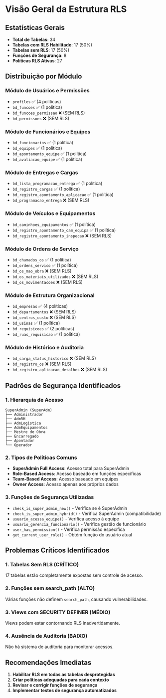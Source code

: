 # Visão Geral da Estrutura RLS

## Estatísticas Gerais

- **Total de Tabelas**: 34
- **Tabelas com RLS Habilitado**: 17 (50%)
- **Tabelas sem RLS**: 17 (50%)
- **Funções de Segurança**: 8
- **Políticas RLS Ativas**: 27

## Distribuição por Módulo

### Módulo de Usuários e Permissões
- `profiles` ✅ (4 políticas)
- `bd_funcoes` ✅ (1 política)
- `bd_funcoes_permissao` ❌ (SEM RLS)
- `bd_permissoes` ❌ (SEM RLS)

### Módulo de Funcionários e Equipes
- `bd_funcionarios` ✅ (1 política)
- `bd_equipes` ✅ (1 política)
- `bd_apontamento_equipe` ✅ (1 política)
- `bd_avaliacao_equipe` ✅ (1 política)

### Módulo de Entregas e Cargas
- `bd_lista_programacao_entrega` ✅ (1 política)
- `bd_registro_cargas` ✅ (1 política)
- `bd_registro_apontamento_aplicacao` ✅ (1 política)
- `bd_programacao_entrega` ❌ (SEM RLS)

### Módulo de Veículos e Equipamentos
- `bd_caminhoes_equipamentos` ✅ (1 política)
- `bd_registro_apontamento_cam_equipa` ✅ (1 política)
- `bd_registro_apontamento_inspecao` ❌ (SEM RLS)

### Módulo de Ordens de Serviço
- `bd_chamados_os` ✅ (1 política)
- `bd_ordens_servico` ✅ (1 política)
- `bd_os_mao_obra` ❌ (SEM RLS)
- `bd_os_materiais_utilizados` ❌ (SEM RLS)
- `bd_os_movimentacoes` ❌ (SEM RLS)

### Módulo de Estrutura Organizacional
- `bd_empresas` ✅ (4 políticas)
- `bd_departamentos` ❌ (SEM RLS)
- `bd_centros_custo` ❌ (SEM RLS)
- `bd_usinas` ✅ (1 política)
- `bd_requisicoes` ✅ (2 políticas)
- `bd_ruas_requisicao` ✅ (1 política)

### Módulo de Histórico e Auditoria
- `bd_carga_status_historico` ❌ (SEM RLS)
- `bd_registro_os` ❌ (SEM RLS)
- `bd_registro_aplicacao_detalhes` ❌ (SEM RLS)

## Padrões de Segurança Identificados

### 1. Hierarquia de Acesso
```
SuperAdmin (SuperAdm)
├── Administrador
├── AdmRH
├── AdmLogistica
├── AdmEquipamentos
├── Mestre de Obra
├── Encarregado
├── Apontador
└── Operador
```

### 2. Tipos de Políticas Comuns
- **SuperAdmin Full Access**: Acesso total para SuperAdmin
- **Role-Based Access**: Acesso baseado em funções específicas
- **Team-Based Access**: Acesso baseado em equipes
- **Owner Access**: Acesso apenas aos próprios dados

### 3. Funções de Segurança Utilizadas
- `check_is_super_admin_new()` - Verifica se é SuperAdmin
- `check_is_super_admin_hybrid()` - Verifica SuperAdmin (compatibilidade)
- `usuario_acessa_equipe()` - Verifica acesso à equipe
- `usuario_gerencia_funcionario()` - Verifica gestão de funcionário
- `user_has_permission()` - Verifica permissão específica
- `get_current_user_role()` - Obtém função do usuário atual

## Problemas Críticos Identificados

### 1. Tabelas Sem RLS (CRÍTICO)
17 tabelas estão completamente expostas sem controle de acesso.

### 2. Funções sem search_path (ALTO)
Várias funções não definem `search_path`, causando vulnerabilidades.

### 3. Views com SECURITY DEFINER (MÉDIO)
Views podem estar contornando RLS inadvertidamente.

### 4. Ausência de Auditoria (BAIXO)
Não há sistema de auditoria para monitorar acessos.

## Recomendações Imediatas

1. **Habilitar RLS em todas as tabelas desprotegidas**
2. **Criar políticas adequadas para cada contexto**
3. **Revisar e corrigir funções de segurança**
4. **Implementar testes de segurança automatizados**